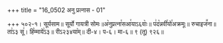 +++
title = "16_0502 अनु प्रत्नास - 01"

+++
५०२-१। सूर्यसाम॥ सूर्यो गायत्री सोमः॥अ꣥नुप्रत्ना꣯सआ꣯याऽ६वाः꣥॥ प꣢द꣡न्नवी꣯यो꣯अक्रमूः॥ रुचाइज꣪ना॥ ता꣢ऽ३ सू꣢। हि꣡म्माये꣢ऽ३॥ रीऽ२३४या꣥म्॥ दी-४। प-६। मा-६॥ ९ (तू) ९२६॥